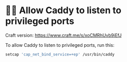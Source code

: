 # 👂🏻 Allow Caddy to listen to privileged ports

Craft version: https://www.craft.me/s/xoCMRhUvb9iEfJ

To allow Caddy to listen to privileged ports, run this:

```bash
setcap 'cap_net_bind_service=+ep' /usr/bin/caddy
```
